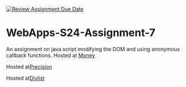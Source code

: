 [![Review Assignment Due Date](https://classroom.github.com/assets/deadline-readme-button-24ddc0f5d75046c5622901739e7c5dd533143b0c8e959d652212380cedb1ea36.svg)](https://classroom.github.com/a/cdqffI9o)
# WebApps-S24-Assignment-7
An assignment on java script modifying the DOM and using anonymous callback functions.
Hosted at [Money](https://44-563-web-apps-s24.github.io/44563-webapps-s24-assignment7-spraneeth28/money.html)

Hosted at[Precision](https://44-563-web-apps-s24.github.io/44563-webapps-s24-assignment7-spraneeth28/precision.html)

Hosted at[Divlist](https://44-563-web-apps-s24.github.io/44563-webapps-s24-assignment7-spraneeth28/divlist.html)

